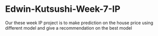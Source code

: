 # Edwin-Kutsushi-Week-7-IP
Our these week IP project is to make prediction on the house price using different model and give a recommendation on the best model
